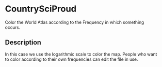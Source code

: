 # CountrySciProud
Color the World Atlas according to the Frequency in which something occurs. 
## Description
In this case we use the logarithmic scale to color the map. People who want to color according to their own frequencies can edit the file in use.
